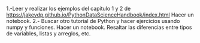 1.-Leer y realizar los ejemplos del  capitulo 1 y 2 de https://jakevdp.github.io/PythonDataScienceHandbook/index.html
Hacer un notebook. 
2.- Buscar otro tutorial de Python y hacer ejercicios usando numpy y funciones. Hacer un notebook.
Resaltar las diferencias entre tipos de variables, listas y arreglos, etc. 
